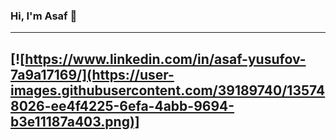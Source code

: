 ### Hi, I'm Asaf 👋
---
[![https://www.linkedin.com/in/asaf-yusufov-7a9a17169/](https://user-images.githubusercontent.com/39189740/135748026-ee4f4225-6efa-4abb-9694-b3e11187a403.png)]
---
<!--
**AsafYus/AsafYus** is a ✨ _special_ ✨ repository because its `README.md` (this file) appears on your GitHub profile.

Here are some ideas to get you started:

- 🔭 I’m currently working on ...
- 🌱 I’m currently learning ...
- 👯 I’m looking to collaborate on ...
- 🤔 I’m looking for help with ...
- 💬 Ask me about ...
- 📫 How to reach me: ...
- 😄 Pronouns: ...
- ⚡ Fun fact: ...
-->
